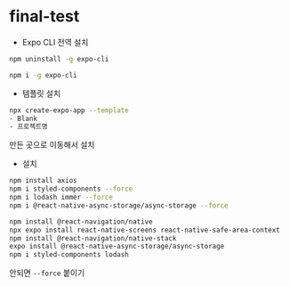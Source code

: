 # final-test
- Expo CLI 전역 설치

```bash
npm uninstall -g expo-cli
```

```bash
npm i -g expo-cli
```

- 템플릿 설치

```bash
npx create-expo-app --template
- Blank
- 프로젝트명
```


만든 곳으로 이동해서 설치

- 설치

```bash
npm install axios
npm i styled-components --force
npm i lodash immer --force
npm i @react-native-async-storage/async-storage --force

npm install @react-navigation/native
npx expo install react-native-screens react-native-safe-area-context
npm install @react-navigation/native-stack
expo install @react-native-async-storage/async-storage
npm i styled-components lodash
```

안되면 `--force` 붙이기
